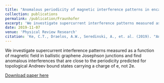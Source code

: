 ```yaml
---
title: "Anomalous periodicity of magnetic interference patterns in encapsulated graphene Josephson junctions"
collection: publications
permalink: /publication/Fraunhofer
excerpt: 'We investigate supercurrent interference patterns measured as a function of magnetic field in ballistic graphene Josephson junctions and find anomalous interferences that are close to the periodicity predicted for topological Andreev bound states carrying a charge of e, not 2e.'
date: 2019-11-07
venue: 'Physical Review Research'
citation: 'Ke, C.T., Draelos, A.W., Seredinski, A., et. al. (2019). "Anomalous periodicity of magnetic interference patterns in encapsulated graphene Josephson junctions." Phys. Rev. Research 1(3), p. 033084.'
---
```

We investigate supercurrent interference patterns measured as a function of magnetic field in ballistic graphene Josephson junctions and find anomalous interferences that are close to the periodicity predicted for topological Andreev bound states carrying a charge of e, not 2e.

[Download paper here](https://journals.aps.org/prresearch/abstract/10.1103/PhysRevResearch.1.033084)
